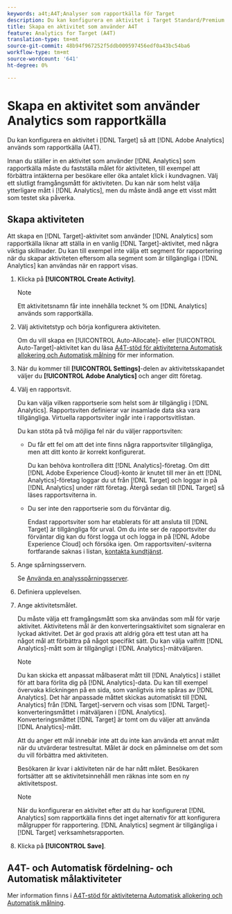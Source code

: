 ```yaml
---
keywords: a4t;A4T;Analyser som rapportkälla för Target
description: Du kan konfigurera en aktivitet i Target Standard/Premium så att Adobe Analytics används som rapportkälla (A4T).
title: Skapa en aktivitet som använder A4T
feature: Analytics for Target (A4T)
translation-type: tm+mt
source-git-commit: 48b94f967252f5ddb009597456edf0a43bc54ba6
workflow-type: tm+mt
source-wordcount: '641'
ht-degree: 0%

---
```



# Skapa en aktivitet som använder Analytics som rapportkälla

Du kan konfigurera en aktivitet i [!DNL Target] så att [!DNL Adobe Analytics] används som rapportkälla (A4T).

Innan du ställer in en aktivitet som använder [!DNL Analytics] som rapportkälla måste du fastställa målet för aktiviteten, till exempel att förbättra intäkterna per besökare eller öka antalet klick i kundvagnen. Välj ett slutligt framgångsmått för aktiviteten. Du kan när som helst välja ytterligare mått i [!DNL Analytics], men du måste ändå ange ett visst mått som testet ska påverka.

## Skapa aktiviteten

Att skapa en [!DNL Target]-aktivitet som använder [!DNL Analytics] som rapportkälla liknar att ställa in en vanlig [!DNL Target]-aktivitet, med några viktiga skillnader. Du kan till exempel inte välja ett segment för rapportering när du skapar aktiviteten eftersom alla segment som är tillgängliga i [!DNL Analytics] kan användas när en rapport visas.

1. Klicka på **[!UICONTROL Create Activity]**.

   >[!NOTE]
   >
   >Ett aktivitetsnamn får inte innehålla tecknet % om [!DNL Analytics] används som rapportkälla.

1. Välj aktivitetstyp och börja konfigurera aktiviteten.

   Om du vill skapa en [!UICONTROL Auto-Allocate]- eller [!UICONTROL Auto-Target]-aktivitet kan du läsa [A4T-stöd för aktiviteterna Automatisk allokering och Automatisk målning](/help/c-integrating-target-with-mac/a4t/a4t-at-aa.md) för mer information.

1. När du kommer till **[!UICONTROL Settings]**-delen av aktivitetsskapandet väljer du **[!UICONTROL Adobe Analytics]** och anger ditt företag.
1. Välj en rapportsvit.

   Du kan välja vilken rapportserie som helst som är tillgänglig i [!DNL Analytics]. Rapportsviten definierar var insamlade data ska vara tillgängliga. Virtuella rapportsviter ingår inte i rapportsvitlistan.

   Du kan stöta på två möjliga fel när du väljer rapportsviten:

   * Du får ett fel om att det inte finns några rapportsviter tillgängliga, men att ditt konto är korrekt konfigurerat.

      Du kan behöva kontrollera ditt [!DNL Analytics]-företag. Om ditt [!DNL Adobe Experience Cloud]-konto är knutet till mer än ett [!DNL Analytics]-företag loggar du ut från [!DNL Target] och loggar in på [!DNL Analytics] under rätt företag. Återgå sedan till [!DNL Target] så läses rapportsviterna in.

   * Du ser inte den rapportserie som du förväntar dig.

      Endast rapportsviter som har etablerats för att ansluta till [!DNL Target] är tillgängliga för urval. Om du inte ser de rapportsviter du förväntar dig kan du först logga ut och logga in på [!DNL Adobe Experience Cloud] och försöka igen.
   Om rapportsviten/-sviterna fortfarande saknas i listan, [kontakta kundtjänst](/help/cmp-resources-and-contact-information.md#reference_ACA3391A00EF467B87930A450050077C).

1. Ange spårningsservern.

   Se [Använda en analysspårningsserver](/help/c-integrating-target-with-mac/a4t/analytics-tracking-server.md#task_72077BA7E93C4A65A715A18F32228823).

1. Definiera upplevelsen.
1. Ange aktivitetsmålet.

   Du måste välja ett framgångsmått som ska användas som mål för varje aktivitet. Aktivitetens mål är den konverteringsaktivitet som signalerar en lyckad aktivitet. Det är god praxis att aldrig göra ett test utan att ha något mål att förbättra på något specifikt sätt. Du kan välja valfritt [!DNL Analytics]-mått som är tillgängligt i [!DNL Analytics]-mätväljaren.

   >[!NOTE]
   >
   >Du kan skicka ett anpassat målbaserat mått till [!DNL Analytics] i stället för att bara förlita dig på [!DNL Analytics]-data. Du kan till exempel övervaka klickningen på en sida, som vanligtvis inte spåras av [!DNL Analytics]. Det här anpassade måttet skickas automatiskt till [!DNL Analytics] från [!DNL Target]-servern och visas som [!DNL Target]-konverteringsmåttet i mätväljaren i [!DNL Analytics]. Konverteringsmåttet [!DNL Target] är tomt om du väljer att använda [!DNL Analytics]-mått.

   Att du anger ett mål innebär inte att du inte kan använda ett annat mått när du utvärderar testresultat. Målet är dock en påminnelse om det som du vill förbättra med aktiviteten.

   Besökaren är kvar i aktiviteten när de har nått målet. Besökaren fortsätter att se aktivitetsinnehåll men räknas inte som en ny aktivitetspost.

   >[!NOTE]
   >
   >När du konfigurerar en aktivitet efter att du har konfigurerat [!DNL Analytics] som rapportkälla finns det inget alternativ för att konfigurera målgrupper för rapportering. [!DNL Analytics] segment är tillgängliga i  [!DNL Target] verksamhetsrapporten.

1. Klicka på **[!UICONTROL Save]**.

## A4T- och Automatisk fördelning- och Automatisk målaktiviteter

Mer information finns i [A4T-stöd för aktiviteterna Automatisk allokering och Automatisk målning](/help/c-integrating-target-with-mac/a4t/a4t-at-aa.md).